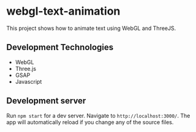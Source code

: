 # webgl-text-animation

This project shows how to animate text using WebGL and ThreeJS.

## Development Technologies
+ WebGL
+ Three.js
+ GSAP
+ Javascript

## Development server

Run `npm start` for a dev server. Navigate to `http://localhost:3000/`. The app will automatically reload if you change any of the source files.
